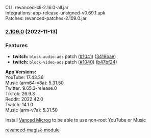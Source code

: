 CLI: revanced-cli-2.16.0-all.jar  
Integrations: app-release-unsigned-v0.69.1.apk  
Patches: revanced-patches-2.109.0.jar  

### [2.109.0](https://github.com/revanced/revanced-patches/compare/v2.108.0...v2.109.0) (2022-11-13)
### Features
* **twitch:** `block-audio-ads` patch ([#1041](https://github.com/revanced/revanced-patches/issues/1041)) ([3419bae](https://github.com/revanced/revanced-patches/commit/3419baed489ce231f84b3e2d600cf123cdfa7ff7))
* **twitch:** `block-video-ads` patch  ([#1040](https://github.com/revanced/revanced-patches/issues/1040)) ([b47bf24](https://github.com/revanced/revanced-patches/commit/b47bf24d1b52cfa1883a942894a6216ae81b8325))

  
**App Versions:**  
YouTube: 17.43.36  
Music (arm64-v8a): 5.31.50  
Twitter: 9.65.3-release.0  
TikTok: 26.9.3  
Reddit: 2022.42.0  
Twitch: 14.1.0  
Music (arm-v7a): 5.31.50  

Install [Vanced Microg](https://github.com/TeamVanced/VancedMicroG/releases) to be able to use non-root YouTube or Music  

[revanced-magisk-module](https://github.com/j-hc/revanced-magisk-module)  
